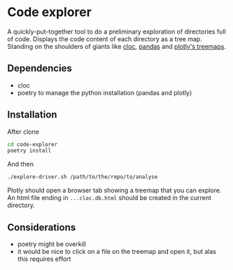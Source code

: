# Code explorer

A quickly-put-together tool to do a preliminary exploration 
of directories full of code.
Displays the code content of each directory as a tree map.
Standing on the shoulders of giants 
like [cloc](https://github.com/AlDanial/cloc),
[pandas](https://pandas.pydata.org/)
and [plotly's treemaps](https://plotly.com/python/treemaps/).

## Dependencies
- cloc
- poetry to manage the python installation (pandas and plotly)

## Installation 
After clone
```bash
cd code-explorer
poetry install
```
And then 
```bash
./explore-driver.sh /path/to/the/repo/to/analyse
```
Plotly should open a browser tab showing a treemap that you can explore.
An html file ending in `...cloc.db.html` should be created 
in the current directory.

## Considerations
- poetry might be overkill
- it would be nice to click on a file on the treemap and open it,
  but alas this requires effort
